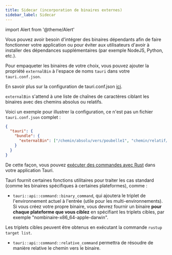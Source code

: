 ```yaml
---
title: Sidecar (incorporation de binaires externes)
sidebar_label: Sidecar
---
```


import Alert from '@theme/Alert'

Vous pouvez avoir besoin d'intégrer des binaires dépendants afin de faire fonctionner votre application ou pour éviter aux utilisateurs d'avoir à installer des dépendances supplémentaires (par exemple NodeJS, Python, etc.).

Pour empaqueter les binaires de votre choix, vous pouvez ajouter la propriété `externalBin` à l'espace de noms `tauri` dans votre `tauri.conf.json`.

En savoir plus sur la configuration de tauri.conf.json <a href="/docs/api/config#build">ici</a>.

`externalBin` s'attend à une liste de chaînes de caractères ciblant les binaires avec des chemins absolus ou relatifs.

Voici un exemple pour illustrer la configuration, ce n'est pas un fichier `tauri.conf.json` complet :

```json
{
  "tauri": {
    "bundle": {
      "externalBin": ["/chemin/absolu/vers/poubelle1", "chemin/relatif/vers/poubelle2"]
    }
  }
}
```

De cette façon, vous pouvez [exécuter des commandes avec Rust](https://doc.rust-lang.org/std/process/struct.Command.html) dans votre application Tauri.

<Alert title="Note">
Tauri fournit certaines fonctions utilitaires pour traiter les cas standard (comme les binaires spécifiques à certaines plateformes), comme :

- `tauri::api::command::binary_command`, qui ajoutera le triplet de l'environnement actuel à l'entrée (utile pour les multi-environnements). Si vous créez votre propre binaire, vous devrez fournir un binaire **pour chaque plateforme que vous ciblez** en spécifiant les triplets cibles, par exemple "nombinaire-x86_64-apple-darwin".

Les triplets cibles peuvent être obtenus en exécutant la commande `rustup target list`.

- `tauri::api::command::relative_command` permettra de résoudre de manière relative le chemin vers le binaire.

</Alert>
